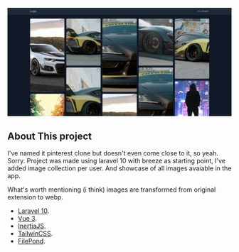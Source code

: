 <p align="center">
    <img src="https://github.com/sapirowsky/laravel-pinterest-clone/blob/main/screenshot.png?raw=true" width="900" alt="Image of an working app">
</p>

## About This project

I've named it pinterest clone but doesn't even come close to it, so yeah. Sorry.
Project was made using laravel 10 with breeze as starting point, I've added image collection per user. And showcase of all images avaiable in the app.

What's worth mentioning (i think) images are transformed from original extension to webp.

-   [Laravel 10](https://laravel.com/).
-   [Vue 3](https://vuejs.org/).
-   [InertiaJS](https://inertiajs.com/).
-   [TailwinCSS](https://tailwindcss.com/).
-   [FilePond](https://pqina.nl/filepond/).
